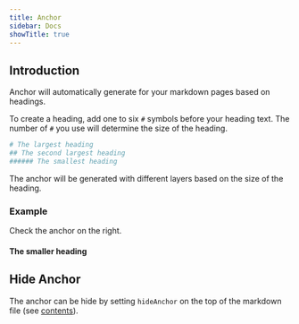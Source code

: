 ```yaml
---
title: Anchor
sidebar: Docs
showTitle: true
---
```

## Introduction

Anchor will automatically generate for your markdown pages based on headings.

To create a heading, add one to six `#` symbols before your heading text. The number of `#` you use will determine the size of the heading.

```sh
# The largest heading
## The second largest heading
###### The smallest heading
```

The anchor will be generated with different layers based on the size of the heading.

### Example

Check the anchor on the right.

#### The smaller heading

## Hide Anchor

The anchor can be hide by setting `hideAnchor` on the top of the markdown file (see [contents](/docs/guide/contents#information-of-the-page)).
